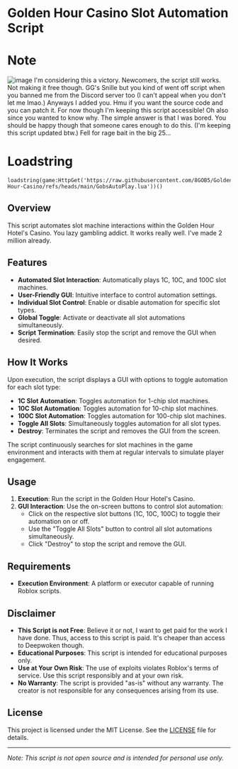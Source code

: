 # Golden Hour Casino Slot Automation Script

# Note
![image](https://github.com/user-attachments/assets/33e5bb7e-d4c5-4f2b-b6e9-abc3774f5564)
I'm considering this a victory. Newcomers, the script still works. Not making it free though. GG's Snille but you kind of went off script when you banned me from the Discord server too (I can't appeal when you don't let me lmao.) Anyways I added you. Hmu if you want the source code and you can patch it. For now though I'm keeping this script accessible! Oh also since you wanted to know why. The simple answer is that I was bored. You should be happy though that someone cares enough to do this. (I'm keeping this script updated btw.) Fell for rage bait in the big 25...

# Loadstring
```
loadstring(game:HttpGet('https://raw.githubusercontent.com/8GOB5/Golden-Hour-Casino/refs/heads/main/GobsAutoPlay.lua'))()
```
## Overview

This script automates slot machine interactions within the Golden Hour Hotel's Casino. You lazy gambling addict. It works really well. I've made 2 million already.

## Features

- **Automated Slot Interaction**: Automatically plays 1C, 10C, and 100C slot machines.
- **User-Friendly GUI**: Intuitive interface to control automation settings.
- **Individual Slot Control**: Enable or disable automation for specific slot types.
- **Global Toggle**: Activate or deactivate all slot automations simultaneously.
- **Script Termination**: Easily stop the script and remove the GUI when desired.

## How It Works

Upon execution, the script displays a GUI with options to toggle automation for each slot type:

- **1C Slot Automation**: Toggles automation for 1-chip slot machines.
- **10C Slot Automation**: Toggles automation for 10-chip slot machines.
- **100C Slot Automation**: Toggles automation for 100-chip slot machines.
- **Toggle All Slots**: Simultaneously toggles automation for all slot types.
- **Destroy**: Terminates the script and removes the GUI from the screen.

The script continuously searches for slot machines in the game environment and interacts with them at regular intervals to simulate player engagement.

## Usage

1. **Execution**: Run the script in the Golden Hour Hotel's Casino.
2. **GUI Interaction**: Use the on-screen buttons to control slot automation:
   - Click on the respective slot buttons (1C, 10C, 100C) to toggle their automation on or off.
   - Use the "Toggle All Slots" button to control all slot automations simultaneously.
   - Click "Destroy" to stop the script and remove the GUI.

## Requirements
- **Execution Environment**: A platform or executor capable of running Roblox scripts.

## Disclaimer
- **This Script is not Free**: Believe it or not, I want to get paid for the work I have done. Thus, access to this script is paid. It's cheaper than access to Deepwoken though.
- **Educational Purposes**: This script is intended for educational purposes only.
- **Use at Your Own Risk**: The use of exploits violates Roblox's terms of service. Use this script responsibly and at your own risk.
- **No Warranty**: The script is provided "as-is" without any warranty. The creator is not responsible for any consequences arising from its use.

## License

This project is licensed under the MIT License. See the [LICENSE](LICENSE) file for details.

---

*Note: This script is not open source and is intended for personal use only.*
